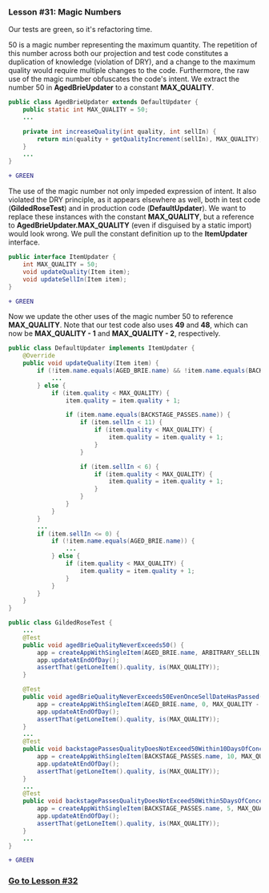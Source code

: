 ### Lesson #31: Magic Numbers
Our tests are green, so it's refactoring time.

50 is a magic number representing the maximum quantity.  The repetition of this number across both our projection and test code constitutes a duplication of knowledge (violation of DRY), and a change to the maximum quality would require multiple changes to the code.  Furthermore, the raw use of the magic number obfuscates the code's intent.  We extract the number 50 in **AgedBrieUpdater** to a constant **MAX_QUALITY**.  
```java
public class AgedBrieUpdater extends DefaultUpdater {
    public static int MAX_QUALITY = 50;
    ...

    private int increaseQuality(int quality, int sellIn) {
        return min(quality + getQualityIncrement(sellIn), MAX_QUALITY);
    }
    ...
}
```
```diff
+ GREEN
```
The use of the magic number not only impeded expression of intent.  It also violated the DRY principle, as it appears elsewhere as well, both in test code (**GildedRoseTest**) and in production code (**DefaultUpdater**).  We want to replace these instances with the constant **MAX_QUALITY**, but a reference to **AgedBrieUpdater.MAX_QUALITY** (even if disguised by a static import) would look wrong.  We pull the constant definition up to the **ItemUpdater** interface.
```java
public interface ItemUpdater {
    int MAX_QUALITY = 50;
    void updateQuality(Item item);
    void updateSellIn(Item item);
}
```
```diff
+ GREEN
```
Now we update the other uses of the magic number 50 to reference **MAX_QUALITY**.  Note that our test code also uses **49** and **48**, which can now be **MAX_QUALITY - 1** and **MAX_QUALITY - 2**, respectively.
```java
public class DefaultUpdater implements ItemUpdater { 
    @Override 
    public void updateQuality(Item item) {
        if (!item.name.equals(AGED_BRIE.name) && !item.name.equals(BACKSTAGE_PASSES.name)) {
            ...
        } else {
            if (item.quality < MAX_QUALITY) {
                item.quality = item.quality + 1;

                if (item.name.equals(BACKSTAGE_PASSES.name)) {
                    if (item.sellIn < 11) {
                        if (item.quality < MAX_QUALITY) {
                            item.quality = item.quality + 1;
                        }
                    }

                    if (item.sellIn < 6) {
                        if (item.quality < MAX_QUALITY) {
                            item.quality = item.quality + 1;
                        }
                    }
                }
            }
        }
        ...
        if (item.sellIn <= 0) {
            if (!item.name.equals(AGED_BRIE.name)) {
                ...
            } else {
                if (item.quality < MAX_QUALITY) {
                    item.quality = item.quality + 1;
                }
            }
        }
    }
}
```
```java
public class GildedRoseTest {
    ...
    @Test
    public void agedBrieQualityNeverExceeds50() {
        app = createAppWithSingleItem(AGED_BRIE.name, ARBITRARY_SELLIN, MAX_QUALITY);
        app.updateAtEndOfDay();
        assertThat(getLoneItem().quality, is(MAX_QUALITY));
    }

    @Test
    public void agedBrieQualityNeverExceeds50EvenOnceSellDateHasPassed() {
        app = createAppWithSingleItem(AGED_BRIE.name, 0, MAX_QUALITY - 1);
        app.updateAtEndOfDay();
        assertThat(getLoneItem().quality, is(MAX_QUALITY));
    }
    ...
    @Test
    public void backstagePassesQualityDoesNotExceed50Within10DaysOfConcert() {
        app = createAppWithSingleItem(BACKSTAGE_PASSES.name, 10, MAX_QUALITY - 1);
        app.updateAtEndOfDay();
        assertThat(getLoneItem().quality, is(MAX_QUALITY));
    }
    ...
    @Test
    public void backstagePassesQualityDoesNotExceed50Within5DaysOfConcert() {
        app = createAppWithSingleItem(BACKSTAGE_PASSES.name, 5, MAX_QUALITY - 2);
        app.updateAtEndOfDay();
        assertThat(getLoneItem().quality, is(MAX_QUALITY));
    }
    ...
}
```
```diff
+ GREEN
```
### [Go to Lesson #32](https://github.com/d215steinberg/GildedRose-Java/tree/Lesson%2332)
